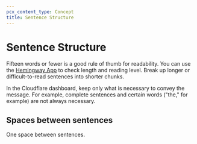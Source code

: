 ```yaml
---
pcx_content_type: Concept
title: Sentence Structure
---
```


# Sentence Structure

Fifteen words or fewer is a good rule of thumb for readability. You can use the [Hemingway App](https://hemingwayapp.com/) to check length and reading level. Break up longer or difficult-to-read sentences into shorter chunks.

In the Cloudflare dashboard, keep only what is necessary to convey the message. For example, complete sentences and certain words ("the," for example) are not always necessary.

## Spaces between sentences 

One space between sentences. 